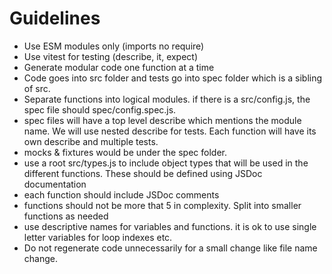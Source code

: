 # Guidelines

- Use ESM modules only (imports no require)
- Use vitest for testing (describe, it, expect)
- Generate modular code one function at a time
- Code goes into src folder and tests go into spec folder which is a sibling of src.
- Separate functions into logical modules. if there is a src/config.js, the spec file should spec/config.spec.js.
- spec files will have a top level describe which mentions the module name. We will use nested describe for tests. Each function will have its own describe and multiple tests.
- mocks & fixtures would be under the spec folder.
- use a root src/types.js to include object types that will be used in the different functions. These should be defined using JSDoc documentation
- each function should include JSDoc comments
- functions should not be more that 5 in complexity. Split into smaller functions as needed
- use descriptive names for variables and functions. it is ok to use single letter variables for loop indexes etc.
- Do not regenerate code unnecessarily for a small change like file name change.
